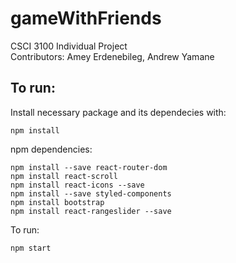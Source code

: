 # gameWithFriends

CSCI 3100 Individual Project <br />
Contributors: Amey Erdenebileg, Andrew Yamane


## To run: 

Install necessary package and its dependecies with:
```
npm install
```

npm dependencies:
```
npm install --save react-router-dom
npm install react-scroll
npm install react-icons --save
npm install --save styled-components
npm install bootstrap
npm install react-rangeslider --save
```

To run:
```
npm start
```
